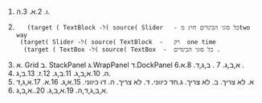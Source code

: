 1. ו.
2.א.
3.ה.
4. 		  (target ( TextBlock -ל( source( Slider   - כל סוגי הבינדים חוץ מtwo way
		(target( Slider -ל( source( TextBlock  -   רק  one time
		 (target ( TextBox -ל( source( TextBox  -  כל סוגי הבינדים .
5. א. Grid
    ב. StackPanel
    ג.WrapPanel
    ד.DockPanel 
6.א,ב,ג.
7 . ב,ג,ד.
8.א .
9. ה.
10.א,ב,ג.
11.ב,ג.
12.ז.
13.ב,ג.
14.
     א. לא צריך.
     ב. לא צריך.
     ג.חד כיווני.
     ד. לא צריך.
     ה. דו כיווני.
15.א,ג.
16.א.
17.א,ג,ד
18. א,ב,ג,ד,ה.
19.א,ב,ג.
20..א,ב,ג.

